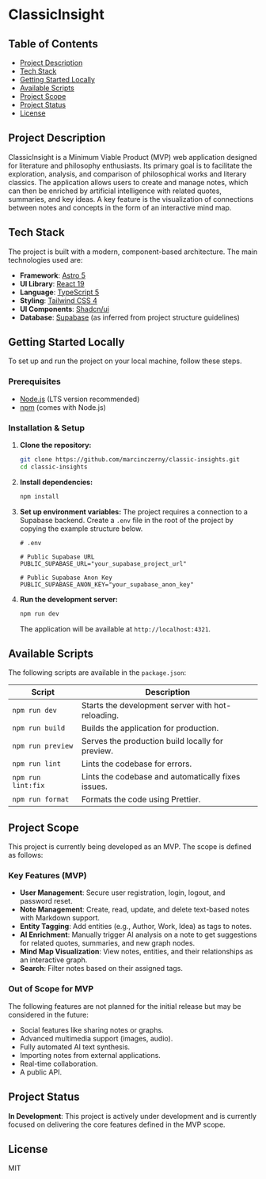 # ClassicInsight

## Table of Contents

- [Project Description](#project-description)
- [Tech Stack](#tech-stack)
- [Getting Started Locally](#getting-started-locally)
- [Available Scripts](#available-scripts)
- [Project Scope](#project-scope)
- [Project Status](#project-status)
- [License](#license)

## Project Description

ClassicInsight is a Minimum Viable Product (MVP) web application designed for literature and philosophy enthusiasts. Its primary goal is to facilitate the exploration, analysis, and comparison of philosophical works and literary classics. The application allows users to create and manage notes, which can then be enriched by artificial intelligence with related quotes, summaries, and key ideas. A key feature is the visualization of connections between notes and concepts in the form of an interactive mind map.

## Tech Stack

The project is built with a modern, component-based architecture. The main technologies used are:

- **Framework**: [Astro 5](https://astro.build/)
- **UI Library**: [React 19](https://react.dev/)
- **Language**: [TypeScript 5](https://www.typescriptlang.org/)
- **Styling**: [Tailwind CSS 4](https://tailwindcss.com/)
- **UI Components**: [Shadcn/ui](https://ui.shadcn.com/)
- **Database**: [Supabase](https://supabase.com/) (as inferred from project structure guidelines)

## Getting Started Locally

To set up and run the project on your local machine, follow these steps.

### Prerequisites

- [Node.js](https://nodejs.org/) (LTS version recommended)
- [npm](https://www.npmjs.com/) (comes with Node.js)

### Installation & Setup

1.  **Clone the repository:**
    ```sh
    git clone https://github.com/marcinczerny/classic-insights.git
    cd classic-insights
    ```

2.  **Install dependencies:**
    ```sh
    npm install
    ```

3.  **Set up environment variables:**
    The project requires a connection to a Supabase backend. Create a `.env` file in the root of the project by copying the example structure below.

    ```env
    # .env

    # Public Supabase URL
    PUBLIC_SUPABASE_URL="your_supabase_project_url"

    # Public Supabase Anon Key
    PUBLIC_SUPABASE_ANON_KEY="your_supabase_anon_key"
    ```

4.  **Run the development server:**
    ```sh
    npm run dev
    ```
    The application will be available at `http://localhost:4321`.

## Available Scripts

The following scripts are available in the `package.json`:

| Script       | Description                                        |
| ------------ | -------------------------------------------------- |
| `npm run dev`    | Starts the development server with hot-reloading.  |
| `npm run build`  | Builds the application for production.             |
| `npm run preview`| Serves the production build locally for preview.   |
| `npm run lint`   | Lints the codebase for errors.                     |
| `npm run lint:fix`| Lints the codebase and automatically fixes issues. |
| `npm run format` | Formats the code using Prettier.                   |

## Project Scope

This project is currently being developed as an MVP. The scope is defined as follows:

### Key Features (MVP)

-   **User Management**: Secure user registration, login, logout, and password reset.
-   **Note Management**: Create, read, update, and delete text-based notes with Markdown support.
-   **Entity Tagging**: Add entities (e.g., Author, Work, Idea) as tags to notes.
-   **AI Enrichment**: Manually trigger AI analysis on a note to get suggestions for related quotes, summaries, and new graph nodes.
-   **Mind Map Visualization**: View notes, entities, and their relationships as an interactive graph.
-   **Search**: Filter notes based on their assigned tags.

### Out of Scope for MVP

The following features are not planned for the initial release but may be considered in the future:

-   Social features like sharing notes or graphs.
-   Advanced multimedia support (images, audio).
-   Fully automated AI text synthesis.
-   Importing notes from external applications.
-   Real-time collaboration.
-   A public API.

## Project Status

**In Development**: This project is actively under development and is currently focused on delivering the core features defined in the MVP scope.

## License

MIT
